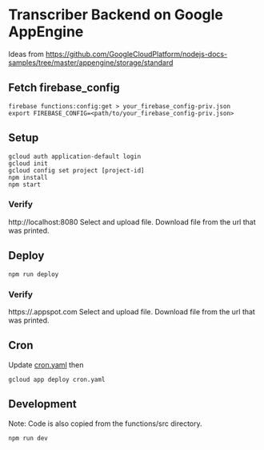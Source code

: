 # Transcriber Backend on Google AppEngine

Ideas from https://github.com/GoogleCloudPlatform/nodejs-docs-samples/tree/master/appengine/storage/standard

## Fetch firebase_config

``` 
firebase functions:config:get > your_firebase_config-priv.json
export FIREBASE_CONFIG=<path/to/your_firebase_config-priv.json>
```
## Setup

```
gcloud auth application-default login
gcloud init
gcloud config set project [project-id]
npm install
npm start
```

### Verify
http://localhost:8080
Select and upload file.
Download file from the url that was printed.

## Deploy

```
npm run deploy
```

### Verify
https://<your-project-id>.appspot.com
Select and upload file.
Download file from the url that was printed.

## Cron

Update [cron.yaml](cron.yaml) then
```
gcloud app deploy cron.yaml
```

## Development
Note: Code is also copied from the functions/src directory. 

```
npm run dev
```
